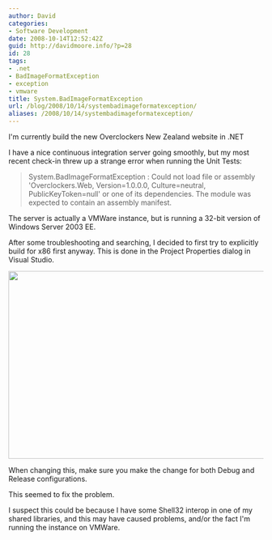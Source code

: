 ```yaml
---
author: David
categories:
- Software Development
date: 2008-10-14T12:52:42Z
guid: http://davidmoore.info/?p=28
id: 28
tags:
- .net
- BadImageFormatException
- exception
- vmware
title: System.BadImageFormatException
url: /blog/2008/10/14/systembadimageformatexception/
aliases: /2008/10/14/systembadimageformatexception/
---
```


I'm currently build the new Overclockers New Zealand website in .NET

I have a nice continuous integration server going smoothly, but my most recent check-in threw up a strange error when running the Unit Tests:

> System.BadImageFormatException : Could not load file or assembly 'Overclockers.Web, Version=1.0.0.0, Culture=neutral, PublicKeyToken=null' or one of its dependencies. The module was expected to contain an assembly manifest.

The server is actually a VMWare instance, but is running a 32-bit version of Windows Server 2003 EE.

After some troubleshooting and searching, I decided to first try to explicitly build for x86 first anyway. This is done in the Project Properties dialog in Visual Studio.

<img class="alignnone" title="Target platform for X86" src="/wp-content/uploads/target-platform-x86.jpg" alt="" width="625" height="371" />

When changing this, make sure you make the change for both Debug and Release configurations.

This seemed to fix the problem.

I suspect this could be because I have some Shell32 interop in one of my shared libraries, and this may have caused problems, and/or the fact I'm running the instance on VMWare.
